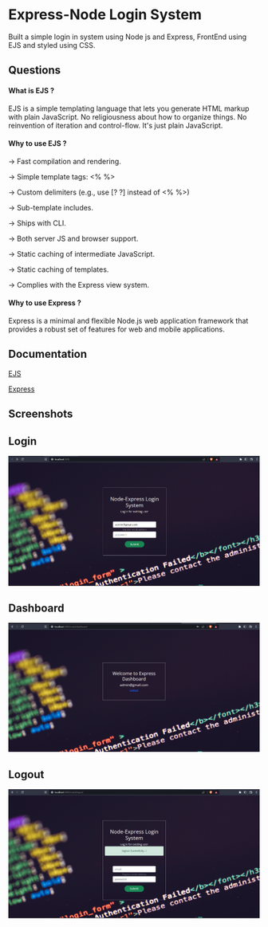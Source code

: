 
# Express-Node Login System

Built a simple login in system using Node js and Express, FrontEnd using EJS and styled using CSS.



## Questions

#### What is EJS ?
EJS is a simple templating language that lets you generate HTML markup with plain JavaScript. No religiousness about how to organize things. No reinvention of iteration and control-flow. It's just plain JavaScript.

#### Why to use EJS ?
-> Fast compilation and rendering.

-> Simple template tags: <% %> 

-> Custom delimiters (e.g., use [? ?] instead of <% %>)

-> Sub-template includes.

-> Ships with CLI.

-> Both server JS and browser support.

-> Static caching of intermediate JavaScript.

-> Static caching of templates.

-> Complies with the Express view system.

#### Why to use Express ?

Express is a minimal and flexible Node.js web application framework that provides a robust set of features for web and mobile applications.




## Documentation

[EJS](https://ejs.co/)

[Express](https://expressjs.com/en/5x/api.html)






## Screenshots

## Login
![Login page](https://github.com/deepakA18/Express-Node-Login-System/blob/main/login_system/screenshots/project1.png)

## Dashboard
![dashboard](https://github.com/deepakA18/Express-Node-Login-System/blob/main/login_system/screenshots/project2.png)

## Logout

![Logout](https://github.com/deepakA18/Express-Node-Login-System/blob/main/login_system/screenshots/project3.png)